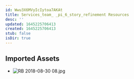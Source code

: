 ```yaml
---
id: Wwu3X6MVyIcIytoa7AKAt
title: Services_team_ _pi_6_story_refinement Resources
desc: ''
updated: 1645225706413
created: 1645225706413
stub: false
isDir: true
---
```

## Imported Assets
- ![RB 2018-08-30 08.jpg](/assets/rb-2018-08-30-08.jpg)
